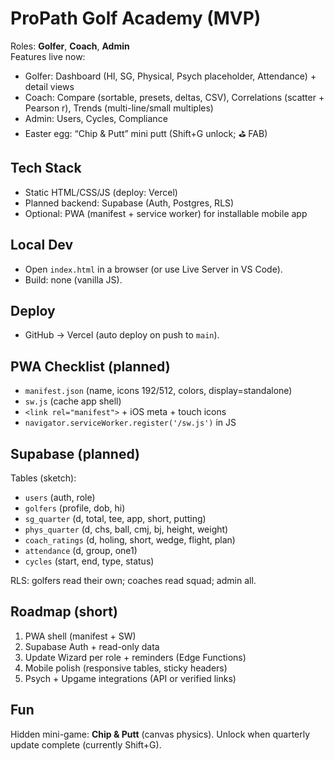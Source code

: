 # ProPath Golf Academy (MVP)

Roles: **Golfer**, **Coach**, **Admin**  
Features live now:  
- Golfer: Dashboard (HI, SG, Physical, Psych placeholder, Attendance) + detail views  
- Coach: Compare (sortable, presets, deltas, CSV), Correlations (scatter + Pearson r), Trends (multi-line/small multiples)  
- Admin: Users, Cycles, Compliance  
- Easter egg: “Chip & Putt” mini putt (Shift+G unlock; ⛳ FAB)

## Tech Stack
- Static HTML/CSS/JS (deploy: Vercel)  
- Planned backend: Supabase (Auth, Postgres, RLS)  
- Optional: PWA (manifest + service worker) for installable mobile app

## Local Dev
- Open `index.html` in a browser (or use Live Server in VS Code).
- Build: none (vanilla JS).

## Deploy
- GitHub → Vercel (auto deploy on push to `main`).

## PWA Checklist (planned)
- `manifest.json` (name, icons 192/512, colors, display=standalone)
- `sw.js` (cache app shell)
- `<link rel="manifest">` + iOS meta + touch icons
- `navigator.serviceWorker.register('/sw.js')` in JS

## Supabase (planned)
Tables (sketch):  
- `users` (auth, role)  
- `golfers` (profile, dob, hi)  
- `sg_quarter` (d, total, tee, app, short, putting)  
- `phys_quarter` (d, chs, ball, cmj, bj, height, weight)  
- `coach_ratings` (d, holing, short, wedge, flight, plan)  
- `attendance` (d, group, one1)  
- `cycles` (start, end, type, status)

RLS: golfers read their own; coaches read squad; admin all.

## Roadmap (short)
1. PWA shell (manifest + SW)  
2. Supabase Auth + read-only data  
3. Update Wizard per role + reminders (Edge Functions)  
4. Mobile polish (responsive tables, sticky headers)  
5. Psych + Upgame integrations (API or verified links)

## Fun
Hidden mini-game: **Chip & Putt** (canvas physics). Unlock when quarterly update complete (currently Shift+G).
